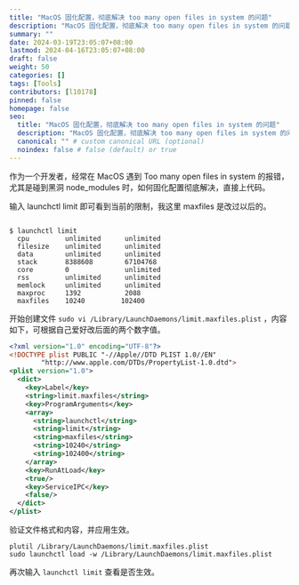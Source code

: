 ```yaml
---
title: "MacOS 固化配置，彻底解决 too many open files in system 的问题"
description: "MacOS 固化配置，彻底解决 too many open files in system 的问题"
summary: ""
date: 2024-03-19T23:05:07+08:00
lastmod: 2024-04-16T23:05:07+08:00
draft: false
weight: 50
categories: []
tags: [Tools]
contributors: [l10178]
pinned: false
homepage: false
seo:
  title: "MacOS 固化配置，彻底解决 too many open files in system 的问题"
  description: "MacOS 固化配置，彻底解决 too many open files in system 的问题"
  canonical: "" # custom canonical URL (optional)
  noindex: false # false (default) or true
---
```


作为一个开发者，经常在 MacOS 遇到 Too many open files in system 的报错，尤其是碰到黑洞 node_modules 时，如何固化配置彻底解决，直接上代码。

输入 launchctl limit 即可看到当前的限制，我这里 maxfiles 是改过以后的。

```console

$ launchctl limit
  cpu         unlimited      unlimited
  filesize    unlimited      unlimited
  data        unlimited      unlimited
  stack       8388608        67104768
  core        0              unlimited
  rss         unlimited      unlimited
  memlock     unlimited      unlimited
  maxproc     1392           2088
  maxfiles    10240         102400
```

开始创建文件 `sudo vi /Library/LaunchDaemons/limit.maxfiles.plist` ，内容如下，可根据自己爱好改后面的两个数字值。

```xml
<?xml version="1.0" encoding="UTF-8"?>
<!DOCTYPE plist PUBLIC "-//Apple//DTD PLIST 1.0//EN"
        "http://www.apple.com/DTDs/PropertyList-1.0.dtd">
<plist version="1.0">
  <dict>
    <key>Label</key>
    <string>limit.maxfiles</string>
    <key>ProgramArguments</key>
    <array>
      <string>launchctl</string>
      <string>limit</string>
      <string>maxfiles</string>
      <string>10240</string>
      <string>102400</string>
    </array>
    <key>RunAtLoad</key>
    <true/>
    <key>ServiceIPC</key>
    <false/>
  </dict>
</plist>
```

验证文件格式和内容，并应用生效。

```console
plutil /Library/LaunchDaemons/limit.maxfiles.plist
sudo launchctl load -w /Library/LaunchDaemons/limit.maxfiles.plist
```

再次输入 `launchctl limit` 查看是否生效。
